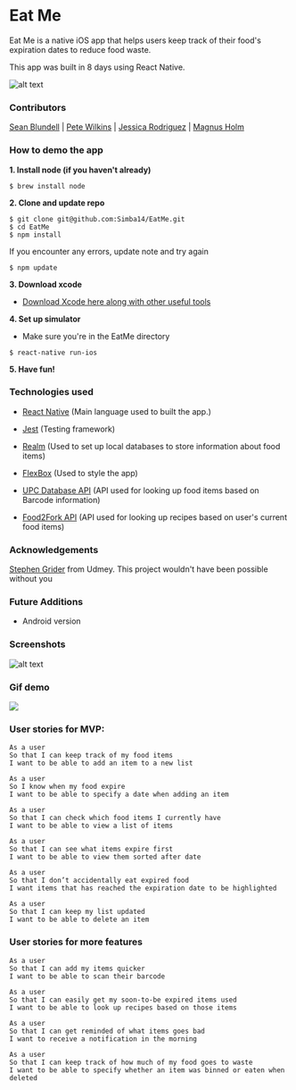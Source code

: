 # Eat Me

Eat Me is a native iOS app that helps users keep track of their food's expiration dates to reduce food waste.

This app was built in 8 days using React Native.

![alt text](http://i.imgur.com/6WTJeRP.jpg)


### Contributors

[Sean Blundell](https://github.com/Simba14) |
[Pete Wilkins](https://github.com/petewilkins) |
[Jessica Rodriguez](https://github.com/j-rods) |
[Magnus Holm](https://github.com/mghlm)

### How to demo the app

**1. Install node (if you haven't already)**
```
$ brew install node
```
**2. Clone and update repo**
```
$ git clone git@github.com:Simba14/EatMe.git
$ cd EatMe
$ npm install
```
If you encounter any errors, update note and try again
```
$ npm update
```

**3. Download xcode**

- [Download Xcode here along with other useful tools](http://www.preparetocode.io/pick-your-os/)

**4. Set up simulator**

- Make sure you're in the EatMe directory

```
$ react-native run-ios
```

**5. Have fun!**




<!-- ### Screenshots

![alt text](http://i.imgur.com/MHGWpCJ.jpg)
![alt text](http://i.imgur.com/q12DKzb.jpg)
![alt text](http://i.imgur.com/h6mzXEj.jpg)
![alt text](http://i.imgur.com/HLaPsrl.jpg)
![alt text](http://i.imgur.com/LjMCIdi.jpg)
![alt text](http://i.imgur.com/QJ94vNF.jpg) -->


### Technologies used

- [React Native](https://facebook.github.io/react-native/)
(Main language used to built the app.)

- [Jest](https://facebook.github.io/jest/)
(Testing framework)

- [Realm](https://realm.io/)
(Used to set up local databases to store information about food items)

- [FlexBox](https://facebook.github.io/react-native/docs/flexbox.html)
(Used to style the app)

- [UPC Database API](https://www.upcdatabase.com/)
(API used for looking up food items based on Barcode information)

- [Food2Fork API](http://food2fork.com/about/api)
(API used for looking up recipes based on user's current food items)

### Acknowledgements

[Stephen Grider](https://www.udemy.com/user/sgslo/) from Udmey. This project wouldn't have been possible without you

### Future Additions

- Android version

### Screenshots

![alt text](http://i.imgur.com/zWJ4DDu.jpg)

### Gif demo

![](http://i.imgur.com/Pc5UGK9.gif)

### User stories for MVP:

```
As a user
So that I can keep track of my food items
I want to be able to add an item to a new list
```
```
As a user
So I know when my food expire
I want to be able to specify a date when adding an item
```
```
As a user
So that I can check which food items I currently have
I want to be able to view a list of items
```
```
As a user
So that I can see what items expire first
I want to be able to view them sorted after date
```
```
As a user
So that I don’t accidentally eat expired food
I want items that has reached the expiration date to be highlighted
```
```
As a user
So that I can keep my list updated
I want to be able to delete an item
```

### User stories for more features
```
As a user
So that I can add my items quicker
I want to be able to scan their barcode
```
```
As a user
So that I can easily get my soon-to-be expired items used
I want to be able to look up recipes based on those items
```
```
As a user
So that I can get reminded of what items goes bad
I want to receive a notification in the morning
```
```
As a user
So that I can keep track of how much of my food goes to waste
I want to be able to specify whether an item was binned or eaten when deleted
```
